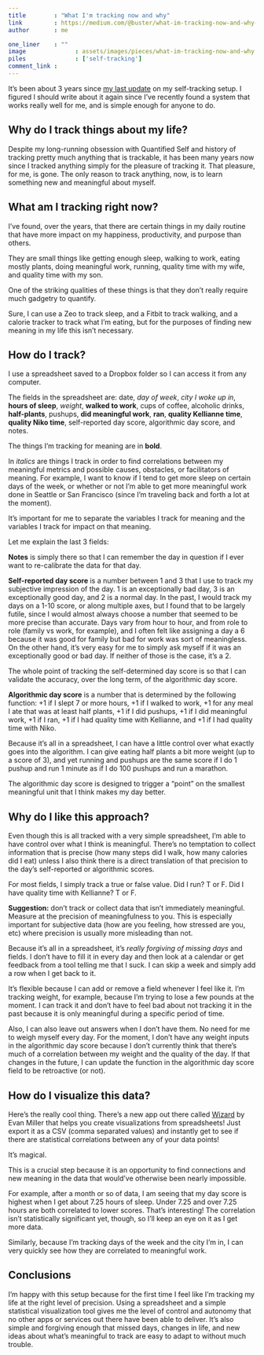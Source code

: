 ```yaml
---
title        : "What I'm tracking now and why"
link         : https://medium.com/@buster/what-im-tracking-now-and-why-e36f280a27c9
author       : me

one_liner    : ""
image			   : assets/images/pieces/what-im-tracking-now-and-why.png
piles			   : ['self-tracking']
comment_link : 
---
```


It’s been about 3 years since [my last update](/2007/02/07/history-of-my-self-tracking) on my self-tracking setup. I figured I should write about it again since I’ve recently found a system that works really well for me, and is simple enough for anyone to do.

## Why do I track things about my life?

Despite my long-running obsession with Quantified Self and history of tracking pretty much anything that is trackable, it has been many years now since I tracked anything simply for the pleasure of tracking it. That pleasure, for me, is gone. The only reason to track anything, now, is to learn something new and meaningful about myself.

## What am I tracking right now?

I’ve found, over the years, that there are certain things in my daily routine that have more impact on my happiness, productivity, and purpose than others.

They are small things like getting enough sleep, walking to work, eating mostly plants, doing meaningful work, running, quality time with my wife, and quality time with my son.

One of the striking qualities of these things is that they don’t really require much gadgetry to quantify.

Sure, I can use a Zeo to track sleep, and a Fitbit to track walking, and a calorie tracker to track what I’m eating, but for the purposes of finding new meaning in my life this isn’t necessary.

## How do I track?

I use a spreadsheet saved to a Dropbox folder so I can access it from any computer.

The fields in the spreadsheet are: date, *day of week*, *city I woke up in*, **hours of sleep**, *weight*, **walked to work**, cups of coffee, alcoholic drinks, **half-plants**, pushups, **did meaningful work**, **ran**, **quality Kellianne time**, **quality Niko time**, self-reported day score, algorithmic day score, and notes.

The things I’m tracking for meaning are in **bold**.

In *italics* are things I track in order to find correlations between my meaningful metrics and possible causes, obstacles, or facilitators of meaning. For example, I want to know if I tend to get more sleep on certain days of the week, or whether or not I’m able to get more meaningful work done in Seattle or San Francisco (since I’m traveling back and forth a lot at the moment).

It’s important for me to separate the variables I track for meaning and the variables I track for impact on that meaning.

Let me explain the last 3 fields:

**Notes** is simply there so that I can remember the day in question if I ever want to re-calibrate the data for that day.

**Self-reported day score** is a number between 1 and 3 that I use to track my subjective impression of the day. 1 is an exceptionally bad day, 3 is an exceptionally good day, and 2 is a normal day. In the past, I would track my days on a 1-10 score, or along multiple axes, but I found that to be largely futile, since I would almost always choose a number that seemed to be more precise than accurate. Days vary from hour to hour, and from role to role (family vs work, for example), and I often felt like assigning a day a 6 because it was good for family but bad for work was sort of meaningless. On the other hand, it’s very easy for me to simply ask myself if it was an exceptionally good or bad day. If neither of those is the case, it’s a 2.

The whole point of tracking the self-determined day score is so that I can validate the accuracy, over the long term, of the algorithmic day score.

**Algorithmic day score** is a number that is determined by the following function: +1 if I slept 7 or more hours, +1 if I walked to work, +1 for any meal I ate that was at least half plants, +1 if I did pushups, +1 if I did meaningful work, +1 if I ran, +1 if I had quality time with Kellianne, and +1 if I had quality time with Niko.

Because it’s all in a spreadsheet, I can have a little control over what exactly goes into the algorithm. I can give eating half plants a bit more weight (up to a score of 3), and yet running and pushups are the same score if I do 1 pushup and run 1 minute as if I do 100 pushups and run a marathon.

The algorithmic day score is designed to trigger a “point” on the smallest meaningful unit that I think makes my day better.

## Why do I like this approach?

Even though this is all tracked with a very simple spreadsheet, I’m able to have control over what I think is meaningful. There’s no temptation to collect information that is precise (how many steps did I walk, how many calories did I eat) unless I also think there is a direct translation of that precision to the day’s self-reported or algorithmic scores.

For most fields, I simply track a true or false value. Did I run? T or F. Did I have quality time with Kellianne? T or F.

**Suggestion:** don’t track or collect data that isn’t immediately meaningful. Measure at the precision of meaningfulness to you. This is especially important for subjective data (how are you feeling, how stressed are you, etc) where precision is usually more misleading than not.

Because it’s all in a spreadsheet, it’s *really forgiving of missing days* and fields. I don’t have to fill it in every day and then look at a calendar or get feedback from a tool telling me that I suck. I can skip a week and simply add a row when I get back to it.

It’s flexible because I can add or remove a field whenever I feel like it. I’m tracking weight, for example, because I’m trying to lose a few pounds at the moment. I can track it and don’t have to feel bad about not tracking it in the past because it is only meaningful during a specific period of time.

Also, I can also leave out answers when I don’t have them. No need for me to weigh myself every day. For the moment, I don’t have any weight inputs in the algorithmic day score because I don’t currently think that there’s much of a correlation between my weight and the quality of the day. If that changes in the future, I can update the function in the algorithmic day score field to be retroactive (or not).

## How do I visualize this data?

Here’s the really cool thing. There’s a new app out there called [Wizard](http://wizard.evanmiller.org/) by Evan Miller that helps you create visualizations from spreadsheets! Just export it as a CSV (comma separated values) and instantly get to see if there are statistical correlations between any of your data points!

It’s magical.

This is a crucial step because it is an opportunity to find connections and new meaning in the data that would’ve otherwise been nearly impossible.

For example, after a month or so of data, I am seeing that my day score is highest when I get about 7.25 hours of sleep. Under 7.25 and over 7.25 hours are both correlated to lower scores. That’s interesting! The correlation isn’t statistically significant yet, though, so I’ll keep an eye on it as I get more data.

Similarly, because I’m tracking days of the week and the city I’m in, I can very quickly see how they are correlated to meaningful work.

## Conclusions
I’m happy with this setup because for the first time I feel like I’m tracking my life at the right level of precision. Using a spreadsheet and a simple statistical visualization tool gives me the level of control and autonomy that no other apps or services out there have been able to deliver. It’s also simple and forgiving enough that missed days, changes in life, and new ideas about what’s meaningful to track are easy to adapt to without much trouble.
